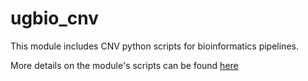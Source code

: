 # ugbio_cnv

This module includes CNV python scripts for bioinformatics pipelines.

More details on the module's scripts can be found [here](germline_cnv_calling.md)
